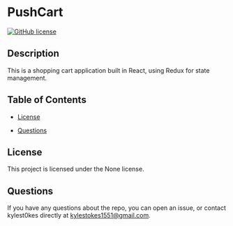 
# PushCart
[![GitHub license](https://img.shields.io/badge/license-None-important.svg)](https://kylest0kes.github.io/shoppingcart/)

## Description

This is a shopping cart application built in React, using Redux for state management.

## Table of Contents

* [License](#license)

* [Questions](#questions)

## License

This project is licensed under the None license.


## Questions

If you have any questions about the repo, you can open an issue, or contact kylest0kes directly at kylestokes1551@gmail.com.
